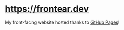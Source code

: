 # https://frontear.dev
My front-facing website hosted thanks to [GitHub Pages](https://pages.github.com)!

